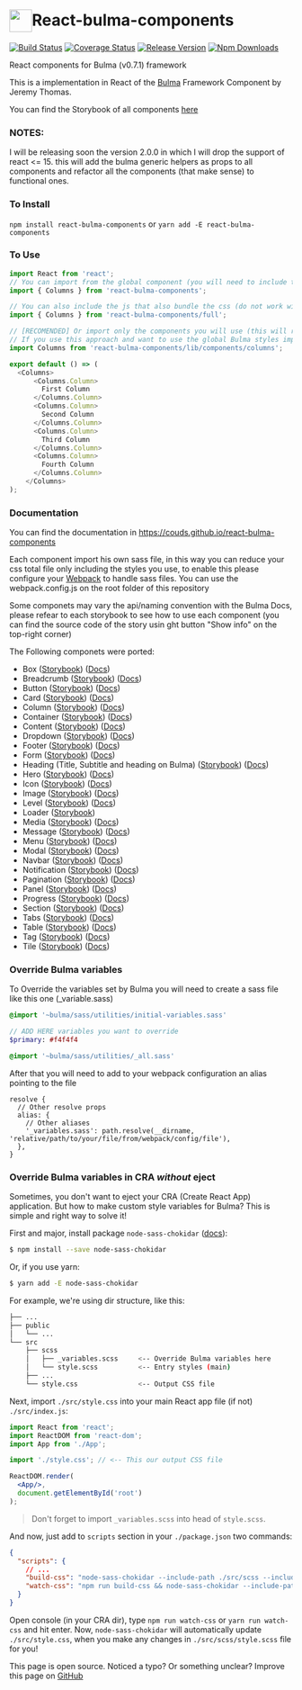 # <div style="display: flex; align-items: center"><img src="https://raw.githubusercontent.com/couds/react-bulma-components/master/docs/images/logo.png" width="40" style="margin-top: 3px" /><span>React-bulma-components</span></div>


[![Build Status](https://travis-ci.org/couds/react-bulma-components.svg?branch=master)](https://travis-ci.org/couds/react-bulma-components)
[![Coverage Status](https://coveralls.io/repos/github/couds/react-bulma-components/badge.svg?branch=master)](https://coveralls.io/github/couds/react-bulma-components?branch=master)
[![Release Version](https://img.shields.io/github/release/couds/react-bulma-components.svg)](https://github.com/couds/react-bulma-components)
[![Npm Downloads](https://img.shields.io/npm/dm/react-bulma-components.svg)](https://www.npmjs.com/package/react-bulma-components)


React components for Bulma (v0.7.1) framework

This is a implementation in React of the [Bulma](http://bulma.io/) Framework Component by Jeremy Thomas.

You can find the Storybook of all components [here](https://couds.github.io/react-bulma-components/)

### NOTES:

I will be releasing soon the version 2.0.0 in which I will drop the support of react <= 15. this will add the bulma generic helpers as props to all components and refactor all the components (that make sense) to functional ones.

### To Install

```npm install react-bulma-components``` or ```yarn add -E react-bulma-components```

### To Use

```javascript
import React from 'react';
// You can import from the global component (you will need to include the css file dist/react-bulma-components.min.css)
import { Columns } from 'react-bulma-components';

// You can also include the js that also bundle the css (do not work with server-side rendering)
import { Columns } from 'react-bulma-components/full';

// [RECOMENDED] Or import only the components you will use (this will reduce the total bundle size)
// If you use this approach and want to use the global Bulma styles import react-bulma-components/src/index.sass and configure webpack to handle sass files
import Columns from 'react-bulma-components/lib/components/columns';

export default () => (
  <Columns>
      <Columns.Column>
        First Column
      </Columns.Column>
      <Columns.Column>
        Second Column
      </Columns.Column>
      <Columns.Column>
        Third Column
      </Columns.Column>
      <Columns.Column>
        Fourth Column
      </Columns.Column>
    </Columns>
);
```

### Documentation

You can find the documentation in https://couds.github.io/react-bulma-components

Each component import his own sass file, in this way you can reduce your css total file only including the styles you use, to enable this please configure your [Webpack](https://webpack.github.io/) to handle sass files. You can use the webpack.config.js on the root folder of this repository

Some componets may vary the api/naming convention with the Bulma Docs, please refear to each storybook to see how to use each component (you can find the source code of the story usin ght button "Show info" on the top-right corner) 

The Following componets were ported:

- Box ([Storybook](https://couds.github.io/react-bulma-components/?selectedKind=Box)) ([Docs](http://bulma.io/documentation/elements/box/))
- Breadcrumb ([Storybook](https://couds.github.io/react-bulma-components/?selectedKind=Breadcrumb)) ([Docs](http://bulma.io/documentation/components/breadcrumb/))
- Button ([Storybook](https://couds.github.io/react-bulma-components/?selectedKind=Button)) ([Docs](http://bulma.io/documentation/elements/button/))
- Card ([Storybook](https://couds.github.io/react-bulma-components/?selectedKind=Card)) ([Docs](http://bulma.io/documentation/components/card/))
- Column ([Storybook](https://couds.github.io/react-bulma-components/?selectedKind=Columns)) ([Docs](http://bulma.io/documentation/columns/basics/))
- Container ([Storybook](https://couds.github.io/react-bulma-components/?selectedKind=Container)) ([Docs](http://bulma.io/documentation/layout/container/))
- Content ([Storybook](https://couds.github.io/react-bulma-components/?selectedKind=Content)) ([Docs](http://bulma.io/documentation/elements/content/))
- Dropdown ([Storybook](https://couds.github.io/react-bulma-components/?selectedKind=Dropdown)) ([Docs](http://bulma.io/documentation/components/dropdown/))
- Footer ([Storybook](https://couds.github.io/react-bulma-components/?selectedKind=Footer)) ([Docs](http://bulma.io/documentation/layout/footer/))
- Form ([Storybook](https://couds.github.io/react-bulma-components/?selectedKind=Form)) ([Docs](http://bulma.io/documentation/form/general/))
- Heading (Title, Subtitle and heading on Bulma) ([Storybook](https://couds.github.io/react-bulma-components/?selectedKind=Heading)) ([Docs](http://bulma.io/documentation/elements/title/))
- Hero ([Storybook](https://couds.github.io/react-bulma-components/?selectedKind=Hero)) ([Docs](http://bulma.io/documentation/layout/hero/))
- Icon ([Storybook](https://couds.github.io/react-bulma-components/?selectedKind=Icon)) ([Docs](http://bulma.io/documentation/elements/icon/))
- Image ([Storybook](https://couds.github.io/react-bulma-components/?selectedKind=Image)) ([Docs](http://bulma.io/documentation/elements/image/))
- Level ([Storybook](https://couds.github.io/react-bulma-components/?selectedKind=Level)) ([Docs](http://bulma.io/documentation/layout/level/))
- Loader ([Storybook](https://couds.github.io/react-bulma-components/?selectedKind=Loader))
- Media ([Storybook](https://couds.github.io/react-bulma-components/?selectedKind=Media)) ([Docs](http://bulma.io/documentation/layout/media-object/))
- Message ([Storybook](https://couds.github.io/react-bulma-components/?selectedKind=Message)) ([Docs](http://bulma.io/documentation/components/message/))
- Menu ([Storybook](https://couds.github.io/react-bulma-components/?selectedKind=Menu)) ([Docs](http://bulma.io/documentation/components/menu/))
- Modal ([Storybook](https://couds.github.io/react-bulma-components/?selectedKind=Modal)) ([Docs](http://bulma.io/documentation/components/modal/))
- Navbar ([Storybook](https://couds.github.io/react-bulma-components/?selectedKind=Navbar)) ([Docs](https://bulma.io/documentation/components/navbar/))
- Notification ([Storybook](https://couds.github.io/react-bulma-components/?selectedKind=Notification)) ([Docs](http://bulma.io/documentation/elements/notification/))
- Pagination ([Storybook](https://couds.github.io/react-bulma-components/?selectedKind=Pagination)) ([Docs](https://bulma.io/documentation/components/pagination/))
- Panel ([Storybook](https://couds.github.io/react-bulma-components/?selectedKind=Panel)) ([Docs](https://bulma.io/documentation/components/panel/))
- Progress ([Storybook](https://couds.github.io/react-bulma-components/?selectedKind=Progress)) ([Docs](http://bulma.io/documentation/elements/progress/))
- Section ([Storybook](https://couds.github.io/react-bulma-components/?selectedKind=Section)) ([Docs](http://bulma.io/documentation/layout/section/))
- Tabs ([Storybook](https://couds.github.io/react-bulma-components/?selectedKind=Tabs)) ([Docs](https://bulma.io/documentation/components/tabs/))
- Table ([Storybook](https://couds.github.io/react-bulma-components/?selectedKind=Table)) ([Docs](http://bulma.io/documentation/elements/table/))
- Tag ([Storybook](https://couds.github.io/react-bulma-components/?selectedKind=Tag)) ([Docs](http://bulma.io/documentation/elements/tag/))
- Tile ([Storybook](https://couds.github.io/react-bulma-components/?selectedKind=Tile)) ([Docs](http://bulma.io/documentation/layout/tiles/))

### Override Bulma variables

To Override the variables set by Bulma you will need to create a sass file like this one (_variable.sass)

```sass
@import '~bulma/sass/utilities/initial-variables.sass'

// ADD HERE variables you want to override
$primary: #f4f4f4

@import '~bulma/sass/utilities/_all.sass'
```

After that you will need to add to your webpack configuration an alias pointing to the file

```
resolve {
  // Other resolve props
  alias: {
    // Other aliases
    '_variables.sass': path.resolve(__dirname, 'relative/path/to/your/file/from/webpack/config/file'),
  },
}

```

### Override Bulma variables in CRA _without_ eject

Sometimes, you don't want to eject your CRA (Create React App) application. But how to make custom style variables for Bulma? This is simple and right way to solve it!

First and major, install package `node-sass-chokidar` ([docs](https://www.npmjs.com/package/node-sass-chokidar)):

```bash
$ npm install --save node-sass-chokidar
```

Or, if you use yarn:

```bash
$ yarn add -E node-sass-chokidar
```

For example, we're using dir structure, like this:

```bash
├── ...
├── public
│   └── ...
└── src
    ├── scss
    │   ├── _variables.scss     <-- Override Bulma variables here
    │   └── style.scss          <-- Entry styles (main)
    ├── ...
    └── style.css               <-- Output CSS file

```

Next, import `./src/style.css` into your main React app file (if not) `./src/index.js`:

```jsx
import React from 'react';
import ReactDOM from 'react-dom';
import App from './App';

import './style.css'; // <-- This our output CSS file

ReactDOM.render(
  <App/>,
  document.getElementById('root')
);
```

> Don't forget to import `_variables.scss` into head of `style.scss`.

And now, just add to `scripts` section in your `./package.json` two commands:

```json
{
  "scripts": {
    // ...
    "build-css": "node-sass-chokidar --include-path ./src/scss --include-path ./node_modules src/scss/ -o src/",
    "watch-css": "npm run build-css && node-sass-chokidar --include-path ./src/scss --include-path ./node_modules src/scss/ -o src/ --watch --recursive"
  }
}
```

Open console (in your CRA dir), type `npm run watch-css` or `yarn run watch-css` and hit enter. Now, `node-sass-chokidar` will automatically update `./src/style.css`, when you make any changes in `./src/scss/style.scss` file for you!

This page is open source. Noticed a typo? Or something unclear? Improve this page on [GitHub](https://github.com/couds/react-bulma-components/blob/master/README.md)
